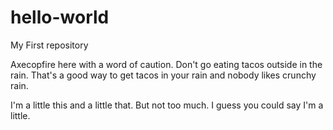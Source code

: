 # hello-world
My First repository

Axecopfire here with a word of caution.  Don't go eating tacos outside in the rain.  That's a good way to get tacos in your rain and nobody likes crunchy rain.

I'm a little this and a little that.  But not too much.  I guess you could say I'm a little.

